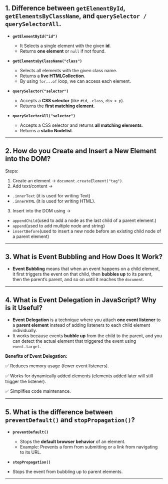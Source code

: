 ## 1. Difference between `getElementById`, `getElementsByClassName`, and `querySelector / querySelectorAll`.

- **`getElementById("id")`**

  - It Selects a single element with the given **id**.
  - Returns **one element** or `null` if not found.

- **`getElementsByClassName("class")`**

  - Selects all elements with the given class name.
  - Returns a **live HTMLCollection**.
  - By using `for...of` loop, we can access each element.

- **`querySelector("selector")`**

  - Accepts a **CSS selector** (like `#id`, `.class`, `div > p`).
  - Returns the **first matching element**.

- **`querySelectorAll("selector")`**
  - Accepts a CSS selector and returns **all matching elements**.
  - Returns a **static Nodelist**.

---

## 2. How do you Create and Insert a New Element into the DOM?

Steps:

1. Create an element → `document.createElement("tag")`.
2. Add text/content →

- `.innerText` (it is used for writing Text)
- `.innerHTML` (it is used for writing HTML).

3. Insert into the DOM using →

- `appendChild`(used to add a node as the last child of a parent element.)
- `append`(used to add multiple node and string)
- `insertBefore`(used to insert a new node before an existing child node of a parent element)

---

## 3. What is Event Bubbling and How Does It Work?

- **Event Bubbling** means that when an event happens on a child element, it first triggers the event on that child, then **bubbles up** to its parent, then the parent’s parent, and so on until it reaches the `document`.

---

## 4. What is Event Delegation in JavaScript? Why is it Useful?

- **Event Delegation** is a technique where you attach **one event listener** to a **parent element** instead of adding listeners to each child element individually.
- It works because events **bubble up** from the child to the parent, and you can detect the actual element that triggered the event using `event.target`.

**Benefits of Event Delegation:**

✅ Reduces memory usage (fewer event listeners).

✅ Works for dynamically added elements (elements added later will still trigger the listener).

✅ Simplifies code maintenance.

---

## 5. What is the difference between `preventDefault()` and `stopPropagation()`?

- **`preventDefault()`**

  - Stops the **default browser behavior** of an element.
  - Example: Prevents a form from submitting or a link from navigating to its URL.

- **`stopPropagation()`**
- Stops the event from bubbling up to parent elements.

---
